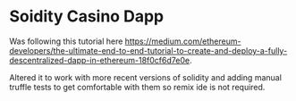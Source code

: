# Soidity Casino Dapp 

Was following this tutorial here https://medium.com/ethereum-developers/the-ultimate-end-to-end-tutorial-to-create-and-deploy-a-fully-descentralized-dapp-in-ethereum-18f0cf6d7e0e.

Altered it to work with more recent versions of solidity and adding manual truffle tests to get comfortable with them so remix ide is not required.
